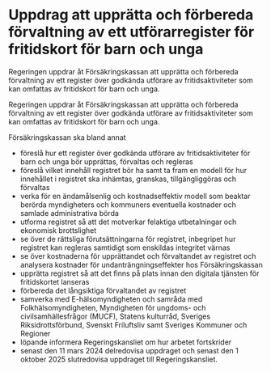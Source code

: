 # Uppdrag att upprätta och förbereda förvaltning av ett utförarregister för fritidskort för barn och unga

Regeringen uppdrar åt Försäkringskassan att upprätta och förbereda förvaltning av ett register över godkända utförare av fritidsaktiviteter som kan omfattas av fritidskort för barn och unga.

Regeringen uppdrar åt Försäkringskassan att upprätta och förbereda förvaltning av ett register över godkända utförare av fritidsaktiviteter som kan omfattas av fritidskort för barn och unga.

Försäkringskassan ska bland annat

* föreslå hur ett register över godkända utförare av fritidsaktiviteter för barn och unga bör upprättas, förvaltas och regleras
* föreslå vilket innehåll registret bör ha samt ta fram en modell för hur innehållet i registret ska inhämtas, granskas, tillgängliggöras och förvaltas
* verka för en ändamålsenlig och kostnadseffektiv modell som beaktar berörda myndigheters och kommuners eventuella kostnader och samlade administrativa börda
* utforma registret så att det motverkar felaktiga utbetalningar och ekonomisk brottslighet
* se över de rättsliga förutsättningarna för registret, inbegripet hur registret kan regleras samtidigt som enskildas integritet värnas
* se över kostnaderna för upprättandet och förvaltandet av registret och analysera kostnader för undanträngningseffekter hos Försäkringskassan
* upprätta registret så att det finns på plats innan den digitala tjänsten för fritidskortet lanseras
* förbereda det långsiktiga förvaltandet av registret
* samverka med E-hälsomyndigheten och samråda med Folkhälsomyndigheten, Myndigheten för ungdoms- och civilsamhällesfrågor (MUCF), Statens kulturråd, Sveriges Riksidrottsförbund, Svenskt Friluftsliv samt Sveriges Kommuner och Regioner
* löpande informera Regeringskansliet om hur arbetet fortskrider
* senast den 11 mars 2024 delredovisa uppdraget och senast den 1 oktober 2025 slutredovisa uppdraget till Regeringskansliet.
